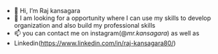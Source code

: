 - 👋 Hi, I’m Raj kansagara
- 👀  I am looking for a opportunity where I can use my skills to develop
 organization and also build my professional skills
- 📫 you can contact me on instagram(@_mr.kansagara_) as well as
- Linkedin(https://www.linkedin.com/in/raj-kansagara80/)


